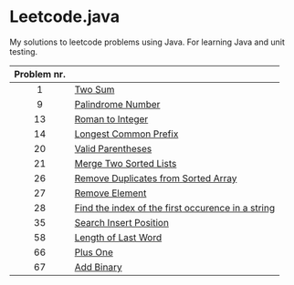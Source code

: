# Leetcode.java

My solutions to leetcode problems using Java. For learning Java and unit testing.

|Problem nr.||
|:--:|--|
| 1 | [Two Sum](app/src/main/java/twoSum/Solution.java) |
| 9 | [Palindrome Number](app/src/main/java/palindromeNumber/Solution.java) |
| 13 | [Roman to Integer](app/src/main/java/romanToInt/Solution.java) |
| 14 | [Longest Common Prefix](app/src/main/java/longestCommonPrefix/Solution.java) |
| 20 | [Valid Parentheses](app/src/main/java/validParentheses/Solution.java) |
| 21 | [Merge Two Sorted Lists](app/src/main/java/mergeTwoLists/Solution.java) |
| 26 | [Remove Duplicates from Sorted Array](app/src/main/java/removeDuplicates/Solution.java) |
| 27 | [Remove Element](app/src/main/java/removeElement/Solution.java) |
| 28 | [Find the index of the first occurence in a string](app/src/main/java/firstOccurence/Solution.java) |
| 35 | [Search Insert Position](app/src/main/java/searchInsert/Solution.java) |
| 58 | [Length of Last Word](app/src/main/java/lengthLastWord/Solution.java) |
| 66 | [Plus One](app/src/main/java/plusOne/Solution.java) |
| 67 | [Add Binary](app/src/main/java/addBinary/Solution.java) |
